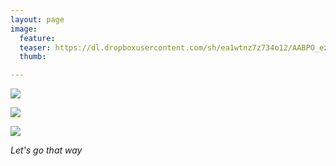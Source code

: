 ```yaml
---
layout: page
image:
  feature:
  teaser: https://dl.dropboxusercontent.com/sh/ea1wtnz7z734o12/AABPO_ez9cQDxHBzQYJKEz5Ua/luontokuvat/kev%C3%A4t/5/DS52839-245px.jpg
  thumb:

---
```


[![](https://dl.dropboxusercontent.com/sh/ea1wtnz7z734o12/AAByHa2kLTC8Xa9qsse_iPo_a/luontokuvat/kev%C3%A4t/5/DS52833-800px.jpg)](https://dl.dropboxusercontent.com/sh/ea1wtnz7z734o12/AAAodXDHnAlDcEQXP6wc5r6ka/luontokuvat/kev%C3%A4t/5/DS52833.jpg)

[![](https://dl.dropboxusercontent.com/sh/ea1wtnz7z734o12/AADzwRa3lzFyQoCJAtviDks-a/luontokuvat/kev%C3%A4t/5/DS52838-800px.jpg)](https://dl.dropboxusercontent.com/sh/ea1wtnz7z734o12/AACZMiRjNJitKUhXGPvW6mCTa/luontokuvat/kev%C3%A4t/5/DS52838.jpg)

[![](https://dl.dropboxusercontent.com/sh/ea1wtnz7z734o12/AACuH4lafDKxattc9cAj-3kla/luontokuvat/kev%C3%A4t/5/DS52839-800px.jpg)](https://dl.dropboxusercontent.com/sh/ea1wtnz7z734o12/AADduLVt0E0H0X6oQmo94HjZa/luontokuvat/kev%C3%A4t/5/DS52839.jpg)

*Let's go that way*